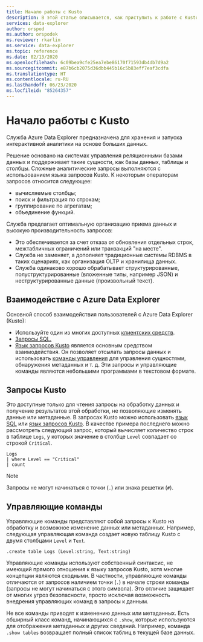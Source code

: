 ```yaml
---
title: Начало работы с Kusto
description: В этой статье описывается, как приступить к работе с Kusto.
services: data-explorer
author: orspod
ms.author: orspodek
ms.reviewer: rkarlin
ms.service: data-explorer
ms.topic: reference
ms.date: 02/13/2020
ms.openlocfilehash: 6c09bea9cfe25ea7ebe86170f71593db4db7d9a2
ms.sourcegitcommit: e87b6cb2075d36dbb445b16c5b83eff7eaf3cdfa
ms.translationtype: HT
ms.contentlocale: ru-RU
ms.lasthandoff: 06/23/2020
ms.locfileid: "85264357"
---
```

# <a name="getting-started-with-kusto"></a>Начало работы с Kusto

Служба Azure Data Explorer предназначена для хранения и запуска интерактивной аналитики на основе больших данных.

Решение основано на системах управления реляционными базами данных и поддерживает такие сущности, как базы данных, таблицы и столбцы. Сложные аналитические запросы выполняются с использованием языка запросов Kusto. К некоторым операторам запросов относится следующее:
* вычисляемые столбцы;
* поиск и фильтрация по строкам;
* группирование по агрегатам;
* объединение функций.

Служба предлагает оптимальную организацию приема данных и высокую производительность запросов: 
* Это обеспечивается за счет отказа от обновления отдельных строк, межтабличных ограничений или транзакций "на месте". 
* Служба не заменяет, а дополняет традиционные системы RDBMS в таких сценариях, как организация OLTP и хранилища данных.
* Служба одинаково хорошо обрабатывает структурированные, полуструктурированные (вложенные типы, например JSON) и неструктурированные данные (произвольный текст).

## <a name="interacting-with-azure-data-explorer"></a>Взаимодействие с Azure Data Explorer

Основной способ взаимодействия пользователей с Azure Data Explorer (Kusto):
* Используйте один из многих доступных [клиентских средств](../tools/index.md). 
* [Запросы SQL.](../api/tds/t-sql.md)
*  [Язык запросов Kusto](../query/index.md) является основным средством взаимодействия. Он позволяет отсылать запросы данных и использовать [команды управления](../management/index.md) для управления сущностями, обнаружения метаданных и т. д.
Эти запросы и управляющие команды являются небольшими программами в текстовом формате.

## <a name="kusto-queries"></a>Запросы Kusto

Это доступные только для чтения запросы на обработку данных и получение результатов этой обработки, не позволяющие изменять данные или метаданные. В запросах Kusto можно использовать [язык SQL](../api/tds/t-sql.md) или [язык запросов Kusto](../query/index.md). В качестве примера последнего можно рассмотреть следующий запрос, который вычисляет количество строк в таблице `Logs`, у которых значение в столбце `Level` совпадает со строкой `Critical`.

```kusto
Logs
| where Level == "Critical"
| count
```

> [!NOTE]
> Запросы не могут начинаться с точки (`.`) или знака решетки (`#`).

## <a name="control-commands"></a>Управляющие команды

Управляющие команды представляют собой запросы к Kusto на обработку и возможное изменение данных или метаданных. Например, следующая управляющая команда создает новую таблицу Kusto с двумя столбцами `Level` и `Text`.

```kusto
.create table Logs (Level:string, Text:string)
```

Управляющие команды используют собственный синтаксис, не имеющий прямого отношения к языку запросов Kusto, хотя многие концепции являются сходными. В частности, управляющие команды отличаются от запросов наличием точки (`.`) в начале строки команды (запросы не могут начинаться с этого символа).
Это отличие защищает от многих угроз безопасности, просто исключая возможность внедрения управляющих команд в запросы к данным.

Не все команды приводят к изменению данных или метаданных. Есть обширный класс команд, начинающихся с `.show`, которые используются для отображения метаданных и других сведений. Например, команда `.show tables` возвращает полный список таблиц в текущей базе данных.
